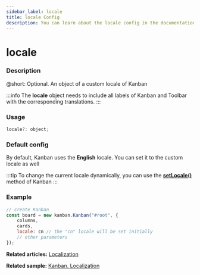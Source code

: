 ```yaml
---
sidebar_label: locale
title: locale Config
description: You can learn about the locale config in the documentation of the DHTMLX JavaScript Kanban library. Browse developer guides and API reference, try out code examples and live demos, and download a free 30-day evaluation version of DHTMLX Kanban.
---
```


# locale

### Description

@short: Optional. An object of a custom locale of Kanban

:::info
The **locale** object needs to include all labels of Kanban and Toolbar with the corresponding translations.
:::

### Usage

~~~jsx {}
locale?: object;
~~~

### Default config

By default, Kanban uses the **English** locale. You can set it to the custom locale as well

:::tip
To change the current locale dynamically, you can use the [**setLocale()**](../../methods/js_kanban_setlocale_method) method of Kanban
:::

### Example

~~~jsx {5}
// create Kanban
const board = new kanban.Kanban("#root", {
	columns,
	cards,
	locale: cn // the "cn" locale will be set initially
	// other parameters
});
~~~

**Related articles:** [Localization](../../../guides/localization)

**Related sample:** [Kanban. Localization](https://snippet.dhtmlx.com/hrblf1mm?mode=wide&text=#kanban)